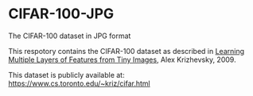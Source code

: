 # CIFAR-100-JPG
 The CIFAR-100 dataset in JPG format
 
 This respotory contains the CIFAR-100 dataset as described in [Learning Multiple Layers of Features from Tiny Images](https://www.cs.toronto.edu/~kriz/learning-features-2009-TR.pdf), Alex Krizhevsky, 2009.
 
 This dataset is publicly available at: https://www.cs.toronto.edu/~kriz/cifar.html
